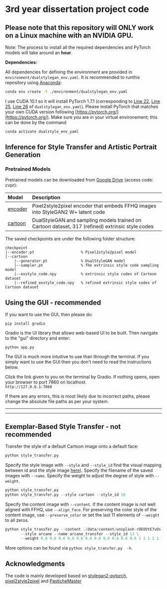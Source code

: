 # 3rd year dissertation project code 

## Please note that this repository will ONLY work on a Linux machine with an NVIDIA GPU. 

Note: The process to install all the required dependencies and PyTorch models will take around an **hour**.
<br>

**Dependencies:**

All dependencies for defining the environment are provided in `environment/dualstylegan_env.yaml`.
It is recommended to runthis repository using [Anaconda](https://docs.anaconda.com/anaconda/install/):
```bash
conda env create -f ./environment/dualstylegan_env.yaml
```
I use CUDA 10.1 so it will install PyTorch 1.7.1 (corresponding to [Line 22](https://github.com/williamyang1991/DualStyleGAN/blob/main/environment/dualstylegan_env.yaml#L22), [Line 25](https://github.com/williamyang1991/DualStyleGAN/blob/main/environment/dualstylegan_env.yaml#L25), [Line 26](https://github.com/williamyang1991/DualStyleGAN/blob/main/environment/dualstylegan_env.yaml#L26) of `dualstylegan_env.yaml`). Please install PyTorch that matches your own CUDA version following [https://pytorch.org/](https://pytorch.org/).
Make sure you are in your virtual environement; this can be done by the command 
```bash
conda activate dualstyle_env_yaml
```

## Inference for Style Transfer and Artistic Portrait Generation
### Pretrained Models

Pretrained models can be downloaded from [Google Drive](https://drive.google.com/drive/folders/1GZQ6Gs5AzJq9lUL-ldIQexi0JYPKNy8b?usp=sharing) (access code: cvpr):

| Model | Description |
| :--- | :--- |
| [encoder](https://drive.google.com/file/d/1NgI4mPkboYvYw3MWcdUaQhkr0OWgs9ej/view?usp=sharing) | Pixel2style2pixel encoder that embeds FFHQ images into StyleGAN2 W+ latent code |
| [cartoon](https://drive.google.com/drive/folders/1xPo8PcbMXzcUyvwe5liJrfbA5yx4OF1j?usp=sharing) | DualStyleGAN and sampling models trained on Cartoon dataset, 317 (refined) extrinsic style codes |

The saved checkpoints are under the following folder structure:
```
checkpoint
|--encoder.pt                     % Pixel2style2pixel model
|--cartoon
    |--generator.pt               % DualStyleGAN model
    |--sampler.pt                 % The extrinsic style code sampling model
    |--exstyle_code.npy           % extrinsic style codes of Cartoon dataset
    |--refined_exstyle_code.npy   % refined extrinsic style codes of Cartoon dataset
```
## Using the GUI - recommended
If you want to use the GUI, then please do:
```
pip install gradio
```
Gradio is the UI library that allows web-based UI to be built. 
Then navigate to the "gui" directory and enter:
```
python app.py
```
The GUI is much more intuitive to use than through the terminal. If you simply want to use the GUI then you don't need to read the instructions below.

Click the link given to you on the terminal by Gradio. If nothing opens, open your browser to port 7860 on localhost.<br>
```http://127.0.0.1:7860```

If there are any errors, this is most likely due to incorrect paths, please change the absolute file paths as per your system.

<hr>
<hr>

## Exemplar-Based Style Transfer - not recommended
Transfer the style of a default Cartoon image onto a default face:
```python
python style_transfer.py 
```
Specify the style image with `--style` and `--style_id` find the visual mapping between id and the style image [here](./doc_images/cartoon_overview.jpg)). Specify the filename of the saved images with `--name`. Specify the weight to adjust the degree of style with `--weight`.
```python
python style_transfer.py
python style_transfer.py --style cartoon --style_id 10
```

Specify the content image with `--content`. If the content image is not well aligned with FFHQ, use `--align_face`. For preserving the color style of the content image, use `--preserve_color` or set the last 11 elements of `--weight` to all zeros.
```python
python style_transfer.py --content ./data/content/unsplash-rDEOVtE7vOs.jpg --align_face --preserve_color \
       --style arcane --name arcane_transfer --style_id 13 \
       --weight 0.6 0.6 0.6 0.6 0.6 0.6 0.6 0.6 0.6 0.6 0.6 1 1 1 1 1 1 1 
```

More options can be found via `python style_transfer.py  -h`.

## Acknowledgments

The code is mainly developed based on [stylegan2-pytorch](https://github.com/rosinality/stylegan2-pytorch), [pixel2style2pixel](https://github.com/eladrich/pixel2style2pixel) and [PasticheMaster](https://github.com/williamyang1991/DualStyleGAN)
